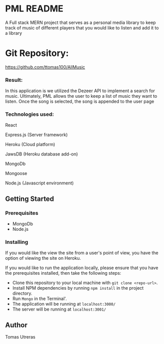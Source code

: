 # PML README
A Full stack MERN project that serves as a personal media library to keep track of music of different players that you would like to listen and add it to a library



# Git Repository:

https://github.com/ttomas100/AllMusic

### Result:

In this application is we utilized the Dezeer API to implement a search for music. Ultimately, PML allows the user to keep a list of music they want to listen. Once the song is selected, the song is appended to the user page

### Technologies used:

React

Express.js (Server framework)

Heroku (Cloud platform)

JawsDB (Heroku database add-on)

MongoDb

Mongoose

Node.js (Javascript environment)



## Getting Started

### Prerequisites
- MongoDb
- Node.js

### Installing
If you would like the view the site from a user's point of view, you have the option of viewing the site on Heroku. 
 
If you would like to run the application locally, please ensure that you have the prerequisites installed, then take the following steps:
- Clone this repository to your local machine with `git clone <repo-url>`.
- Install NPM dependencies by running `npm install` in the project directory.
- Run `Mongo` in the Terminal'.
- The application will be running at `localhost:3000/`
- The server will be running at `localhost:3001/`

## Author
Tomas Utreras

